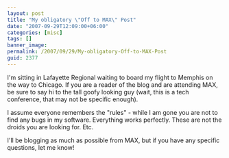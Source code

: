 ```yaml
---
layout: post
title: "My obligatory \"Off to MAX\" Post"
date: "2007-09-29T12:09:00+06:00"
categories: [misc]
tags: []
banner_image: 
permalink: /2007/09/29/My-obligatory-Off-to-MAX-Post
guid: 2377
---
```


I'm sitting in Lafayette Regional waiting to board my flight to Memphis on the way to Chicago. If you are a reader of the blog and are attending MAX, be sure to say hi to the tall goofy looking guy (wait, this is a tech conference, that may not be specific enough). 

I assume everyone remembers the "rules" - while I am gone you are not to find any bugs in my software. Everything works perfectly. These are not the droids you are looking for. Etc.

I'll be blogging as much as possible from MAX, but if you have any specific questions, let me know!